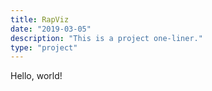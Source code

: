 ```yaml
---
title: RapViz
date: "2019-03-05"
description: "This is a project one-liner."
type: "project"
---
```


Hello, world!